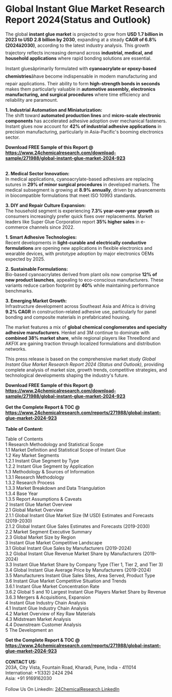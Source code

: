 <h1>Global Instant Glue Market Research Report 2024(Status and Outlook)</h1><p>The global <strong>instant glue market</strong> is projected to grow from <strong>USD 1.7 billion in 2023 to USD 2.8 billion by 2030</strong>, expanding at a steady <strong>CAGR of 6.8% (2024â2030)</strong>, according to the latest industry analysis. This growth trajectory reflects increasing demand across <strong>industrial, medical, and household applications</strong> where rapid bonding solutions are essential.</p><p>Instant gluesâprimarily formulated with <strong>cyanoacrylate or epoxy-based chemistries</strong>âhave become indispensable in modern manufacturing and repair applications. Their ability to form <strong>high-strength bonds in seconds</strong> makes them particularly valuable in <strong>automotive assembly, electronics manufacturing, and surgical procedures</strong> where time efficiency and reliability are paramount.</p><p><strong>1. Industrial Automation and Miniaturization:</strong><br>
The shift toward <strong>automated production lines</strong> and <strong>micro-scale electronic components</strong> has accelerated adhesive adoption over mechanical fasteners. Instant glues now account for <strong>42% of industrial adhesive applications</strong> in precision manufacturing, particularly in Asia-Pacific's booming electronics sector.</p><div><b>Download FREE Sample of this Report @ 
            <a href="https://www.24chemicalresearch.com/download-sample/271988/global-instant-glue-market-2024-923">
            https://www.24chemicalresearch.com/download-sample/271988/global-instant-glue-market-2024-923</a></b></div><br><p><strong>2. Medical Sector Innovation:</strong><br>
In medical applications, cyanoacrylate-based adhesives are replacing sutures in <strong>29% of minor surgical procedures</strong> in developed markets. The medical subsegment is growing at <strong>8.9% annually</strong>, driven by advancements in biocompatible formulations that meet ISO 10993 standards.</p><p><strong>3. DIY and Repair Culture Expansion:</strong><br>
The household segment is experiencing <strong>7.3% year-over-year growth</strong> as consumers increasingly prefer quick fixes over replacements. Market leaders like Super Glue Corporation report <strong>35% higher sales</strong> in e-commerce channels since 2022.</p><p><strong>1. Smart Adhesive Technologies:</strong><br>
Recent developments in <strong>light-curable and electrically conductive formulations</strong> are opening new applications in flexible electronics and wearable devices, with prototype adoption by major electronics OEMs expected by 2025.</p><p><strong>2. Sustainable Formulations:</strong><br>
Bio-based cyanoacrylates derived from plant oils now comprise <strong>12% of new product launches</strong>, appealing to eco-conscious manufacturers. These variants reduce carbon footprint by <strong>40%</strong> while maintaining performance benchmarks.</p><p><strong>3. Emerging Market Growth:</strong><br>
Infrastructure development across Southeast Asia and Africa is driving <strong>9.2% CAGR</strong> in construction-related adhesive use, particularly for panel bonding and composite materials in prefabricated housing.</p><p>The market features a mix of <strong>global chemical conglomerates and specialty adhesive manufacturers</strong>. Henkel and 3M continue to dominate with <strong>combined 38% market share</strong>, while regional players like ThreeBond and AKFIX are gaining traction through localized formulations and distribution networks.</p><p>This press release is based on the comprehensive market study <em>Global Instant Glue Market Research Report 2024 (Status and Outlook)</em>, providing complete analysis of market size, growth trends, competitive strategies, and technological developments shaping the industry's future.</p><div><b>Download FREE Sample of this Report @ 
            <a href="https://www.24chemicalresearch.com/download-sample/271988/global-instant-glue-market-2024-923">
            https://www.24chemicalresearch.com/download-sample/271988/global-instant-glue-market-2024-923</a></b></div><br><div><b>Get the Complete Report & TOC @ 
            <a href="https://www.24chemicalresearch.com/reports/271988/global-instant-glue-market-2024-923">
            https://www.24chemicalresearch.com/reports/271988/global-instant-glue-market-2024-923</a></b></div><br>
            <b>Table of Content:</b><p>Table of Contents<br />
1 Research Methodology and Statistical Scope<br />
1.1 Market Definition and Statistical Scope of Instant Glue<br />
1.2 Key Market Segments<br />
1.2.1 Instant Glue Segment by Type<br />
1.2.2 Instant Glue Segment by Application<br />
1.3 Methodology & Sources of Information<br />
1.3.1 Research Methodology<br />
1.3.2 Research Process<br />
1.3.3 Market Breakdown and Data Triangulation<br />
1.3.4 Base Year<br />
1.3.5 Report Assumptions & Caveats<br />
2 Instant Glue Market Overview<br />
2.1 Global Market Overview<br />
2.1.1 Global Instant Glue Market Size (M USD) Estimates and Forecasts (2019-2030)<br />
2.1.2 Global Instant Glue Sales Estimates and Forecasts (2019-2030)<br />
2.2 Market Segment Executive Summary<br />
2.3 Global Market Size by Region<br />
3 Instant Glue Market Competitive Landscape<br />
3.1 Global Instant Glue Sales by Manufacturers (2019-2024)<br />
3.2 Global Instant Glue Revenue Market Share by Manufacturers (2019-2024)<br />
3.3 Instant Glue Market Share by Company Type (Tier 1, Tier 2, and Tier 3)<br />
3.4 Global Instant Glue Average Price by Manufacturers (2019-2024)<br />
3.5 Manufacturers Instant Glue Sales Sites, Area Served, Product Type<br />
3.6 Instant Glue Market Competitive Situation and Trends<br />
3.6.1 Instant Glue Market Concentration Rate<br />
3.6.2 Global 5 and 10 Largest Instant Glue Players Market Share by Revenue<br />
3.6.3 Mergers & Acquisitions, Expansion<br />
4 Instant Glue Industry Chain Analysis<br />
4.1 Instant Glue Industry Chain Analysis<br />
4.2 Market Overview of Key Raw Materials<br />
4.3 Midstream Market Analysis<br />
4.4 Downstream Customer Analysis<br />
5 The Development an</p><div><b>Get the Complete Report & TOC @ 
            <a href="https://www.24chemicalresearch.com/reports/271988/global-instant-glue-market-2024-923">
            https://www.24chemicalresearch.com/reports/271988/global-instant-glue-market-2024-923</a></b></div><br><b>CONTACT US:</b><br>
            203A, City Vista, Fountain Road, Kharadi, Pune, India - 411014<br>
            International: +1(332) 2424 294<br>
            Asia: +91 9169162030 <br><br>
            Follow Us On LinkedIn: <a href="https://www.linkedin.com/company/24chemicalresearch/">24ChemicalResearch LinkedIn</a>